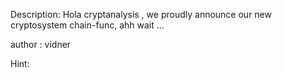 Description:
Hola cryptanalysis , we proudly announce our new cryptosystem chain-func, ahh wait ...  

author : vidner

Hint:
